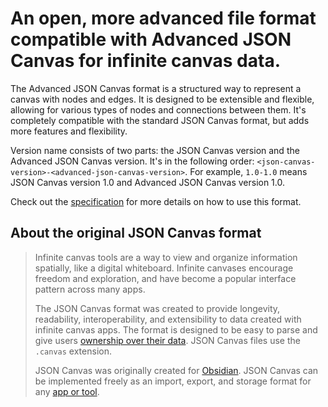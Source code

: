 # An open, more advanced file format compatible with Advanced JSON Canvas for infinite canvas data.

The Advanced JSON Canvas format is a structured way to represent a canvas with nodes and edges. It is designed to be extensible and flexible, allowing for various types of nodes and connections between them. It's completely compatible with the standard JSON Canvas format, but adds more features and flexibility.

Version name consists of two parts: the JSON Canvas version and the Advanced JSON Canvas version. It's in the following order: `<json-canvas-version>-<advanced-json-canvas-version>`. For example, `1.0-1.0` means JSON Canvas version 1.0 and Advanced JSON Canvas version 1.0.

Check out the [specification](spec/1.0-1.0.md) for more details on how to use this format.

## About the original **JSON Canvas** format
> Infinite canvas tools are a way to view and organize information spatially, like a digital whiteboard. Infinite canvases encourage freedom and exploration, and have become a popular interface pattern across many apps.
> 
> The JSON Canvas format was created to provide longevity, readability, interoperability, and extensibility to data created with infinite canvas apps. The format is designed to be easy to parse and give users [ownership over their data](https://stephango.com/file-over-app). JSON Canvas files use the `.canvas` extension. 
> 
> JSON Canvas was originally created for [Obsidian](https://obsidian.md/blog/json-canvas/). JSON Canvas can be implemented freely as an import, export, and storage format for any [app or tool](https://github.com/obsidianmd/jsoncanvas/blob/main/docs/apps.md).

